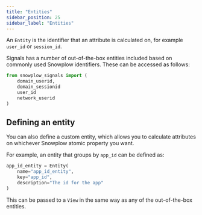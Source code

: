 ```yaml
---
title: "Entities"
sidebar_position: 25
sidebar_label: "Entities"
---
```


An `Entity` is the identifier that an attribute is calculated on, for example `user_id` or `session_id`.

Signals has a number of out-of-the-box entities included based on commonly used Snowplow identifiers. These can be accessed as follows:

```python
from snowplow_signals import (
    domain_userid,
    domain_sessionid
    user_id
    network_userid
)
```
## Defining an entity
You can also define a custom entity, which allows you to calculate attributes on whichever Snowplow atomic property you want.

For example, an entity that groups by `app_id` can be defined as:

```python
app_id_entity = Entity(
    name="app_id_entity",
    key="app_id",
    description="The id for the app"
)

```

This can be passed to a `View` in the same way as any of the out-of-the-box entities.
